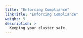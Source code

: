 ```yaml
---
title: "Enforcing Compliance"
linkTitle: "Enforcing Compliance"
weight: 5
description: >
  Keeping your cluster safe. 
---
```





